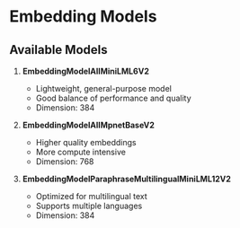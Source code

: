 # Embedding Models

## Available Models

1. **EmbeddingModelAllMiniLML6V2**
    - Lightweight, general-purpose model
    - Good balance of performance and quality
    - Dimension: 384

2. **EmbeddingModelAllMpnetBaseV2**
    - Higher quality embeddings
    - More compute intensive
    - Dimension: 768

3. **EmbeddingModelParaphraseMultilingualMiniLML12V2**
    - Optimized for multilingual text
    - Supports multiple languages
    - Dimension: 384